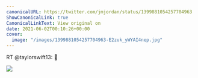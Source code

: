 ```yaml
---
canonicalURL: https://twitter.com/jmjordan/status/1399881054257704963
ShowCanonicalLink: true
CanonicalLinkText: View original on
date: 2021-06-02T00:10:26+00:00
cover:
  image: "/images/1399881054257704963-E2zuk_yWYAI4nep.jpg"
---
```

RT @taylorswift13: 🌈

![](/images/1399881054257704963-E2zuk_yWYAI4nep.jpg)